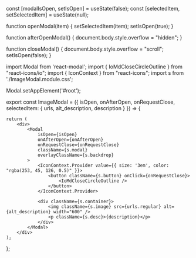   const [modalIsOpen, setIsOpen] = useState(false);
  const [selectedItem, setSelectedItem] = useState(null);
  
  function openModal(item) {
    setSelectedItem(item);
    setIsOpen(true);
  }

  function afterOpenModal() {
    document.body.style.overflow = "hidden";
  }

  function closeModal() {
    document.body.style.overflow = "scroll";
    setIsOpen(false);
  }

  import Modal from 'react-modal';
import { IoMdCloseCircleOutline } from "react-icons/io";
import { IconContext } from "react-icons";
import s from './ImageModal.module.css';

Modal.setAppElement('#root');

export const ImageModal = ({ isOpen, onAfterOpen, onRequestClose, selectedItem: { urls, alt_description, description } }) => {
    
    return (
        <div>
            <Modal
                isOpen={isOpen}
                onAfterOpen={onAfterOpen}
                onRequestClose={onRequestClose}
                className={s.modal}
                overlayClassName={s.backdrop}
            >
                <IconContext.Provider value={{ size: '3em', color: "rgba(253, 45, 126, 0.5)" }}>
                    <button className={s.button} onClick={onRequestClose}>
                        <IoMdCloseCircleOutline />
                    </button>
                </IconContext.Provider>

                <div className={s.container}>
                    <img className={s.image} src={urls.regular} alt={alt_description} width="600" />
                    <p className={s.desc}>{description}</p>
                </div>
            </Modal>
        </div>
    );
};